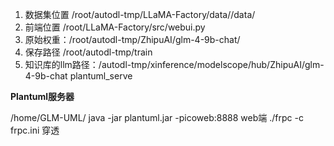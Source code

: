 1. 数据集位置 /root/autodl-tmp/LLaMA-Factory/data//data/
2. 前端位置 /root/LLaMA-Factory/src/webui.py
3. 原始权重：/root/autodl-tmp/ZhipuAI/glm-4-9b-chat/
4. 保存路径  /root/autodl-tmp/train
5. 知识库的llm路径：/autodl-tmp/xinference/modelscope/hub/ZhipuAI/glm-4-9b-chat
   plantuml_serve

**Plantuml服务器**

/home/GLM-UML/
java -jar plantuml.jar -picoweb:8888   web端
./frpc -c frpc.ini 穿透
